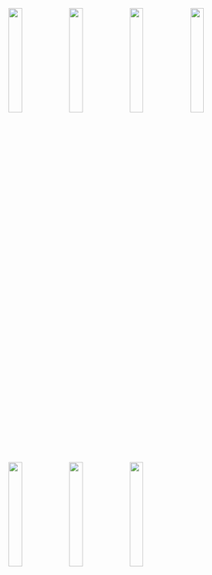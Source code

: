 <img src="https://drive.google.com/uc?export=view&id=14yV7aKzfahYwWPWZDn3u0k8kcBoJ8NMM" width="23%"></img> <img src="https://drive.google.com/uc?export=view&id=1_yVZtC6Qu5u9XrwKEOEX6-R-lEcE4KrB" width="23%"></img> <img src="https://drive.google.com/uc?export=view&id=1Piw1ntm7iFq5L4beNoOp89PIsNhuGlxI" width="23%"></img> <img src="https://drive.google.com/uc?export=view&id=1VOa282FCLC-JX_SQYwVqVt5oyb2TP2ak" width="23%"></img> <img src="https://drive.google.com/uc?export=view&id=13Oe_A5NP_NryqYAqk9dk9GMw2cnMxq4-" width="23%"></img> <img src="https://drive.google.com/uc?export=view&id=1TZEhGmzqmytHNbFZbe7OAsOw1ySPqm0r" width="23%"></img> <img src="https://drive.google.com/uc?export=view&id=1XRGgyKB50XqIEOMLzpwiL4c0UvYDg14t" width="23%"></img>
